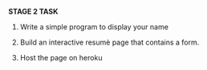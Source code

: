 **STAGE 2 TASK**

1. Write a simple program to display your name

2. Build an interactive resumè page that contains a form. 
   
3. Host the page on heroku